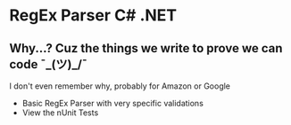 # RegEx Parser C# .NET
## Why...? Cuz the things we write to prove we can code ¯\_(ツ)_/¯
I don't even remember why, probably for Amazon or Google

- Basic RegEx Parser with very specific validations
- View the nUnit Tests
